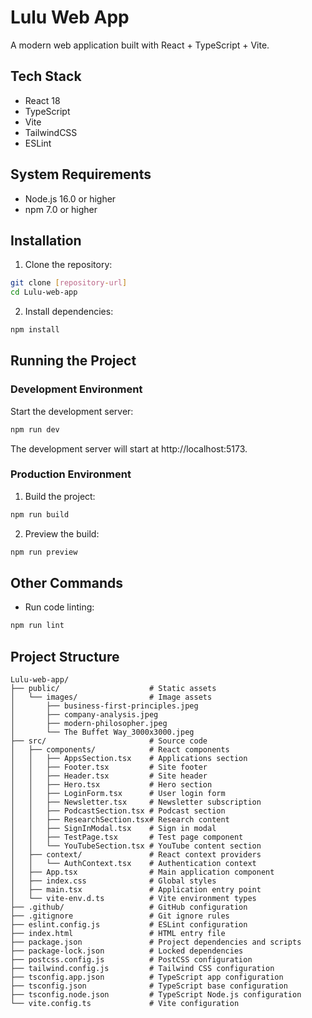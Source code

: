 # Lulu Web App

A modern web application built with React + TypeScript + Vite.

## Tech Stack

- React 18
- TypeScript
- Vite
- TailwindCSS
- ESLint

## System Requirements

- Node.js 16.0 or higher
- npm 7.0 or higher

## Installation

1. Clone the repository:
```bash
git clone [repository-url]
cd Lulu-web-app
```

2. Install dependencies:
```bash
npm install
```

## Running the Project

### Development Environment

Start the development server:
```bash
npm run dev
```
The development server will start at http://localhost:5173.

### Production Environment

1. Build the project:
```bash
npm run build
```

2. Preview the build:
```bash
npm run preview
```

## Other Commands

- Run code linting:
```bash
npm run lint
```

## Project Structure

```
Lulu-web-app/
├── public/                    # Static assets
│   └── images/                # Image assets
│       ├── business-first-principles.jpeg
│       ├── company-analysis.jpeg
│       ├── modern-philosopher.jpeg
│       └── The Buffet Way_3000x3000.jpeg
├── src/                       # Source code
│   ├── components/            # React components
│   │   ├── AppsSection.tsx    # Applications section
│   │   ├── Footer.tsx         # Site footer
│   │   ├── Header.tsx         # Site header
│   │   ├── Hero.tsx           # Hero section
│   │   ├── LoginForm.tsx      # User login form
│   │   ├── Newsletter.tsx     # Newsletter subscription
│   │   ├── PodcastSection.tsx # Podcast section
│   │   ├── ResearchSection.tsx# Research content
│   │   ├── SignInModal.tsx    # Sign in modal
│   │   ├── TestPage.tsx       # Test page component
│   │   └── YouTubeSection.tsx # YouTube content section
│   ├── context/               # React context providers
│   │   └── AuthContext.tsx    # Authentication context
│   ├── App.tsx                # Main application component
│   ├── index.css              # Global styles
│   ├── main.tsx               # Application entry point
│   └── vite-env.d.ts          # Vite environment types
├── .github/                   # GitHub configuration
├── .gitignore                 # Git ignore rules
├── eslint.config.js           # ESLint configuration
├── index.html                 # HTML entry file
├── package.json               # Project dependencies and scripts
├── package-lock.json          # Locked dependencies
├── postcss.config.js          # PostCSS configuration
├── tailwind.config.js         # Tailwind CSS configuration
├── tsconfig.app.json          # TypeScript app configuration
├── tsconfig.json              # TypeScript base configuration
├── tsconfig.node.json         # TypeScript Node.js configuration
└── vite.config.ts             # Vite configuration
```
